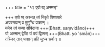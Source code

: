 +++
title = "१२ एवो ष्व् अस्मत्"

+++
एवो ष्व् अस्मत् त्वं निरृते विश्ववारे  
अयस्मयान् प्र मुमुग्धि पाशान् ।  
यमेन त्वं यम्या संविदाना +++(Bhatt. saṃvidāno)+++  
यो अस्मान् द्वेष्टि यं वयं द्विष्मस् +++(Bhatt. yo 'smān)+++  
तस्मिन् तान् पाशान् प्रति मुञ्च सर्वान् ॥